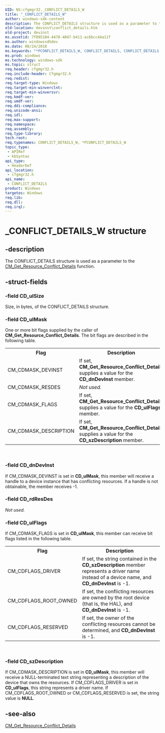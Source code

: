 ```yaml
---
UID: NS:cfgmgr32._CONFLICT_DETAILS_W
title: "_CONFLICT_DETAILS_W"
author: windows-sdk-content
description: The CONFLICT_DETAILS structure is used as a parameter to the CM_Get_Resource_Conflict_Details function.
old-location: devinst\conflict_details.htm
old-project: devinst
ms.assetid: 7f095104-4478-4047-b411-ac6bcc44a11f
ms.author: windowssdkdev
ms.date: 08/24/2018
ms.keywords: "*PCONFLICT_DETAILS_W, CONFLICT_DETAILS, CONFLICT_DETAILS structure [Device and Driver Installation], CONFLICT_DETAILS_W, PCONFLICT_DETAILS, PCONFLICT_DETAILS structure pointer [Device and Driver Installation], _CONFLICT_DETAILS_W, cfgmgr32/CONFLICT_DETAILS, cfgmgr32/PCONFLICT_DETAILS, cfgmgrst_c9b5c398-f35c-4c09-9e25-8949b1d8dc1a.xml, devinst.conflict_details"
ms.prod: windows
ms.technology: windows-sdk
ms.topic: struct
req.header: cfgmgr32.h
req.include-header: Cfgmgr32.h
req.redist: 
req.target-type: Windows
req.target-min-winverclnt: 
req.target-min-winversvr: 
req.kmdf-ver: 
req.umdf-ver: 
req.ddi-compliance: 
req.unicode-ansi: 
req.idl: 
req.max-support: 
req.namespace: 
req.assembly: 
req.type-library: 
tech.root: 
req.typenames: CONFLICT_DETAILS_W, *PCONFLICT_DETAILS_W
topic_type:
 - APIRef
 - kbSyntax
api_type:
 - HeaderDef
api_location:
 - cfgmgr32.h
api_name:
 - CONFLICT_DETAILS
product: Windows
targetos: Windows
req.lib: 
req.dll: 
req.irql: 
---
```


# _CONFLICT_DETAILS_W structure


## -description


The CONFLICT_DETAILS structure is used as a parameter to the <a href="https://msdn.microsoft.com/ce4691e2-4a0e-48bf-b085-ac0cb7665725">CM_Get_Resource_Conflict_Details</a> function.


## -struct-fields




### -field CD_ulSize

Size, in bytes, of the CONFLICT_DETAILS structure. 


### -field CD_ulMask

One or more bit flags supplied by the caller of <b>CM_Get_Resource_Conflict_Details</b>. The bit flags are described in the following table.

<table>
<tr>
<th>Flag</th>
<th>Description</th>
</tr>
<tr>
<td>
CM_CDMASK_DEVINST

</td>
<td>
If set, <b>CM_Get_Resource_Conflict_Details</b> supplies a value for the <b>CD_dnDevInst</b> member.

</td>
</tr>
<tr>
<td>
CM_CDMASK_RESDES

</td>
<td>
<i>Not used.</i>

</td>
</tr>
<tr>
<td>
CM_CDMASK_FLAGS

</td>
<td>
If set, <b>CM_Get_Resource_Conflict_Details</b> supplies a value for the <b>CD_ulFlags</b> member.

</td>
</tr>
<tr>
<td>
CM_CDMASK_DESCRIPTION

</td>
<td>
If set, <b>CM_Get_Resource_Conflict_Details</b> supplies a value for the <b>CD_szDescription</b> member.

</td>
</tr>
</table>
 


### -field CD_dnDevInst

If CM_CDMASK_DEVINST is set in <b>CD_ulMask</b>, this member will receive a handle to a device instance that has conflicting resources. If a handle is not obtainable, the member receives -1.


### -field CD_rdResDes

<i>Not used.</i>


### -field CD_ulFlags

If CM_CDMASK_FLAGS is set in <b>CD_ulMask</b>, this member can receive bit flags listed in the following table.

<table>
<tr>
<th>Flag</th>
<th>Description</th>
</tr>
<tr>
<td>
CM_CDFLAGS_DRIVER

</td>
<td>
If set, the string contained in the <b>CD_szDescription</b> member represents a driver name instead of a device name, and <b>CD_dnDevInst</b> is -1.

</td>
</tr>
<tr>
<td>
CM_CDFLAGS_ROOT_OWNED

</td>
<td>
If set, the conflicting resources are owned by the root device (that is, the HAL), and <b>CD_dnDevInst</b> is -1.

</td>
</tr>
<tr>
<td>
CM_CDFLAGS_RESERVED

</td>
<td>
If set, the owner of the conflicting resources cannot be determined, and <b>CD_dnDevInst</b> is -1.

</td>
</tr>
</table>
 


### -field CD_szDescription

If CM_CDMASK_DESCRIPTION is set in <b>CD_ulMask</b>, this member will receive a NULL-terminated text string representing a description of the device that owns the resources. If CM_CDFLAGS_DRIVER is set in <b>CD_ulFlags</b>, this string represents a driver name. If CM_CDFLAGS_ROOT_OWNED or CM_CDFLAGS_RESERVED is set, the string value is <b>NULL</b>.


## -see-also




<a href="https://msdn.microsoft.com/ce4691e2-4a0e-48bf-b085-ac0cb7665725">CM_Get_Resource_Conflict_Details</a>
 

 

